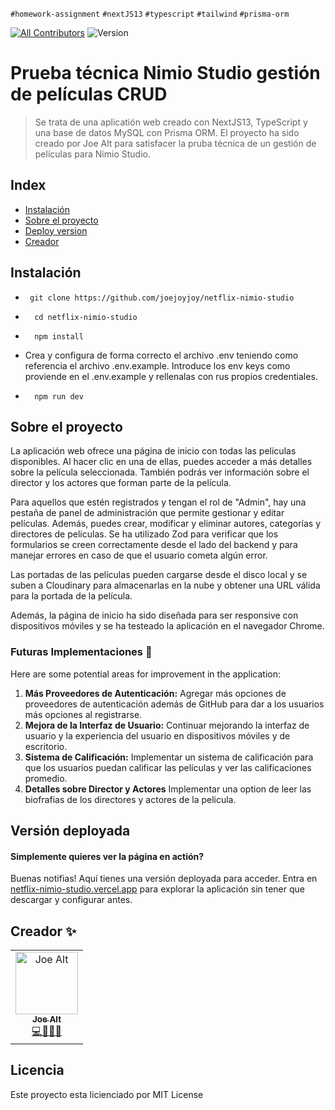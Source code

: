 `#homework-assignment` `#nextJS13` `#typescript` `#tailwind` `#prisma-orm`

[![All Contributors](https://img.shields.io/badge/all_contributors-1-orange.svg?style=flat-square)](#contributors-) <img alt="Version" src="https://img.shields.io/badge/version-1.0-blue.svg?cacheSeconds=2592000" />

# Prueba técnica Nimio Studio gestión de películas CRUD

> Se trata de una aplicatión web creado con NextJS13, TypeScript y una base de datos MySQL con Prisma ORM. El proyecto ha sido creado por Joe Alt para satisfacer la pruba técnica de un gestión de películas para Nimio Studio.

## Index

- [Instalación](#Instalación)
- [Sobre el proyecto](#sobre-el-proyecto)
- [Deploy version](#deploy-version)
- [Creador](#creador-)

## Instalación

- ```
   git clone https://github.com/joejoyjoy/netflix-nimio-studio
  ```
- ```
    cd netflix-nimio-studio
  ```

- ```
    npm install
  ```

- Crea y configura de forma correcto el archivo .env teniendo como referencia el archivo .env.example. Introduce los env keys como proviende en el .env.example y rellenalas con rus propios credentiales.

- ```
    npm run dev
  ```

## Sobre el proyecto

La aplicación web ofrece una página de inicio con todas las películas disponibles. Al hacer clic en una de ellas, puedes acceder a más detalles sobre la película seleccionada. También podrás ver información sobre el director y los actores que forman parte de la película.

Para aquellos que estén registrados y tengan el rol de "Admin", hay una pestaña de panel de administración que permite gestionar y editar películas. Además, puedes crear, modificar y eliminar autores, categorías y directores de películas. Se ha utilizado Zod para verificar que los formularios se creen correctamente desde el lado del backend y para manejar errores en caso de que el usuario cometa algún error.

Las portadas de las películas pueden cargarse desde el disco local y se suben a Cloudinary para almacenarlas en la nube y obtener una URL válida para la portada de la película.

Además, la página de inicio ha sido diseñada para ser responsive con dispositivos móviles y se ha testeado la aplicación en el navegador Chrome.

### Futuras Implementaciones 📕

Here are some potential areas for improvement in the application:

1. **Más Proveedores de Autenticación:** Agregar más opciones de proveedores de autenticación además de GitHub para dar a los usuarios más opciones al registrarse.
2. **Mejora de la Interfaz de Usuario:** Continuar mejorando la interfaz de usuario y la experiencia del usuario en dispositivos móviles y de escritorio.
3. **Sistema de Calificación:** Implementar un sistema de calificación para que los usuarios puedan calificar las películas y ver las calificaciones promedio.
4. **Detalles sobre Director y Actores** Implementar una option de leer las biofrafias de los directores y actores de la pelicula.

## Versión deployada

#### Simplemente quieres ver la página en actión?

Buenas notifias! Aquí tienes una versión deployada para acceder.
Entra en [netflix-nimio-studio.vercel.app](https://netflix-nimio-studio.vercel.app/) para explorar la aplicación sin tener que descargar y configurar antes.

## Creador ✨

<table>
  <tbody>
    <tr>
      <td align="center">
        <a href="https://github.com/joejoyjoy">
          <img src="https://avatars.githubusercontent.com/u/73751755" width="100px" alt="Joe Alt"/>
          <br />
          <sub>
          <b>Joe Alt</b>
          </sub>
        </a>
        <br />
        <a href="#developer-joe" title="code-tools-maintenance-design">💻🔧🚧🎨</a>
      </td>
    </tr>
  </tbody>
</table>

## Licencia

Este proyecto esta licienciado por MIT License
